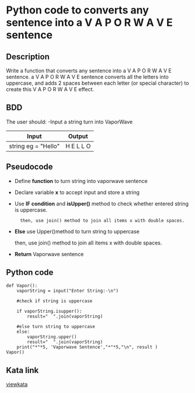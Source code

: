 # Python code to converts any sentence into a V A P O R W A V E sentence

## Description
Write a function that converts any sentence into a V A P O R W A V E sentence. a V A P O R W A V E sentence converts all the letters into uppercase, and adds 2 spaces between each letter (or special character) to create this V A P O R W A V E effect.

## BDD
The user should:
  -Input a string turn into VaporWave

|      Input          |       Output       |
|---------------------|--------------------|
| string eg = "Hello" | H  E  L  L  O      |


## Pseudocode
- Define **function** to turn string into vaporwave sentence
- Declare  variable **x** to accept input and store a string
- Use **IF condition** and **isUpper()** method to check whether entered string is uppercase.

        then, use join() method to join all items x with double spaces.
- **Else** use Upper()method to turn string to uppercase

    then, use join() method to join all items x with double spaces.


- **Return** Vaporwave sentence

## Python code

```text
def Vapor():
    vaporString = input("Enter String:-\n")
    
    #check if string is uppercase
    
    if vaporString.isupper():
        result="  ".join(vaporString)
        
    #else turn string to uppercase
    else:
        vaporString.upper()
        result="  ".join(vaporString)
    print("*"*5, 'Vaporwave Sentence',"*"*5,"\n", result )
Vapor()
```
## Kata link
[viewkata](https://www.codewars.com/kata/5966eeb31b229e44eb00007a)
